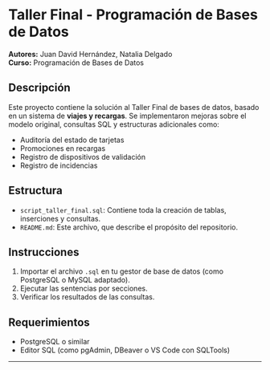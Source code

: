 # Taller Final - Programación de Bases de Datos

**Autores:** Juan David Hernández, Natalia Delgado  
**Curso:** Programación de Bases de Datos

## Descripción

Este proyecto contiene la solución al Taller Final de bases de datos, basado en un sistema de **viajes y recargas**. Se implementaron mejoras sobre el modelo original, consultas SQL y estructuras adicionales como:

- Auditoría del estado de tarjetas
- Promociones en recargas
- Registro de dispositivos de validación
- Registro de incidencias

## Estructura

- `script_taller_final.sql`: Contiene toda la creación de tablas, inserciones y consultas.
- `README.md`: Este archivo, que describe el propósito del repositorio.

## Instrucciones

1. Importar el archivo `.sql` en tu gestor de base de datos (como PostgreSQL o MySQL adaptado).
2. Ejecutar las sentencias por secciones.
3. Verificar los resultados de las consultas.

## Requerimientos

- PostgreSQL o similar
- Editor SQL (como pgAdmin, DBeaver o VS Code con SQLTools)

---







